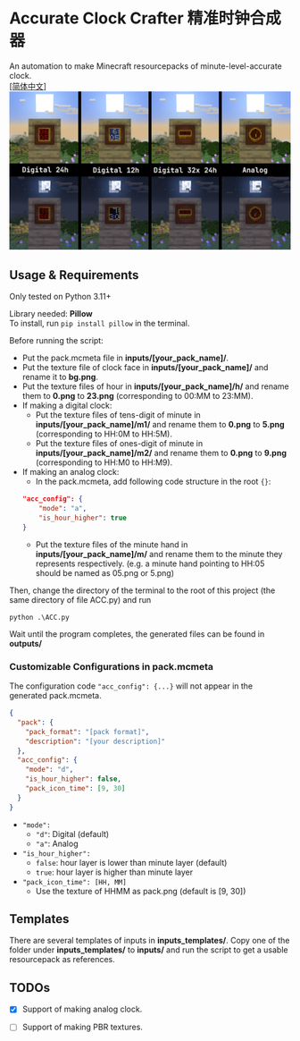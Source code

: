 # Accurate Clock Crafter 精准时钟合成器

An automation to make Minecraft resourcepacks of minute-level-accurate clock.  
[[简体中文]](https://github.com/GrakePch/AccurateClockCrafter/blob/master/README_CN.md)
![demo](https://raw.githubusercontent.com/GrakePch/AccurateClockCrafter/master/images/styles.png)

## Usage & Requirements

Only tested on Python 3.11+  

Library needed: **Pillow**  
To install, run ```pip install pillow``` in the terminal.  

Before running the script: 
- Put the pack.mcmeta file in **inputs/[your_pack_name]/**.
- Put the texture file of clock face in **inputs/[your_pack_name]/** and rename it to **bg.png**.
- Put the texture files of hour in **inputs/[your_pack_name]/h/** and rename them to **0.png** to **23.png** (corresponding to 00:MM to 23:MM).
- If making a digital clock:
    - Put the texture files of tens-digit of minute in **inputs/[your_pack_name]/m1/** and rename them to **0.png** to **5.png** (corresponding to HH:0M to HH:5M).
    - Put the texture files of ones-digit of minute in **inputs/[your_pack_name]/m2/** and rename them to **0.png** to **9.png** (corresponding to HH:M0 to HH:M9).
- If making an analog clock:
    - In the pack.mcmeta, add following code structure in the root `{}`:
    ```json
    "acc_config": {
        "mode": "a",
        "is_hour_higher": true
    }
    ```
    - Put the texture files of the minute hand in **inputs/[your_pack_name]/m/** and rename them to the minute they represents respectively. (e.g. a minute hand pointing to HH:05 should be named as 05.png or 5.png)


Then, change the directory of the terminal to the root of this project (the same directory of file ACC.py) and run  
```
python .\ACC.py
```
Wait until the program completes, the generated files can be found in **outputs/**  

### Customizable Configurations in pack.mcmeta
The configuration code `"acc_config": {...}` will not appear in the generated pack.mcmeta.
```json
{
  "pack": {
    "pack_format": "[pack format]",
    "description": "[your description]"
  },
  "acc_config": {
    "mode": "d",
    "is_hour_higher": false,
    "pack_icon_time": [9, 30]
  }
}

```
- `"mode":`
    - `"d"`: Digital (default)
    - `"a"`: Analog
- `"is_hour_higher":`
    - `false`: hour layer is lower than minute layer (default)
    - `true`: hour layer is higher than minute layer
- `"pack_icon_time": [HH, MM]`
    - Use the texture of HHMM as pack.png (default is [9, 30])
## Templates

There are several templates of inputs in **inputs_templates/**. Copy one of the folder under **inputs_templates/** to **inputs/** and run the script to get a usable resourcepack as references.

## TODOs

- [x] Support of making analog clock.

- [ ] Support of making PBR textures.
